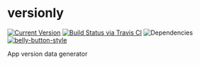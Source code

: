 # versionly

[![Current Version](https://img.shields.io/npm/v/versionly.svg)](https://www.npmjs.org/package/versionly)
[![Build Status via Travis CI](https://travis-ci.org/cjihrig/versionly.svg?branch=master)](https://travis-ci.org/cjihrig/versionly)
![Dependencies](http://img.shields.io/david/cjihrig/versionly.svg)
[![belly-button-style](https://img.shields.io/badge/eslint-bellybutton-4B32C3.svg)](https://github.com/cjihrig/belly-button)

App version data generator
